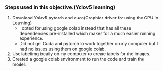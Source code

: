 ### Steps used in this objective.(Yolov5 learning)
1. Download Yolov5 pytorch and cuda(Graphics driver for using the GPU in Learning)
   - I opted for using google colab instead that has all these dependencies pre-installed which makes for a much easier running experience.
   - Did not get Cuda and pytorch to work together on my computer but I had no issues using them on google colab.
2. Use labelImg locally on my computer to create labels for the images.
3. Created a google colab environment to run the code and train the model.
